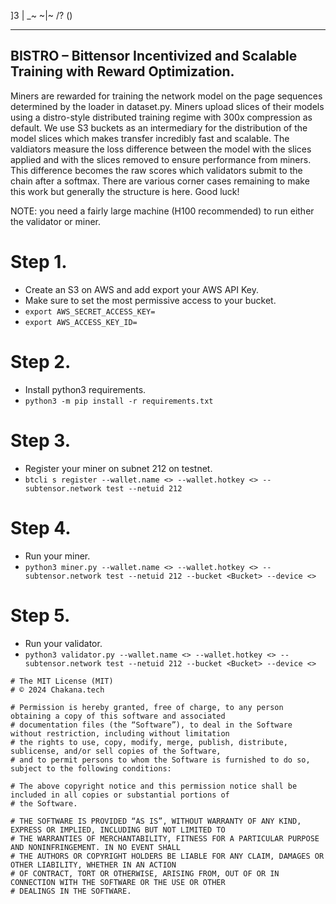 ]3 | _\~ ~|~ /? () 
                                        
---
BISTRO – Bittensor Incentivized and Scalable Training with Reward Optimization. 
---

Miners are rewarded for training the network model on the page sequences determined by the loader in dataset.py.
Miners upload slices of their models using a distro-style distributed training regime with 300x compression as default.
We use S3 buckets as an intermediary for the distribution of the model slices which makes transfer incredibly fast and scalable. 
The valdiators measure the loss difference between the model with the slices applied and with the slices removed to ensure performance from miners.
This difference becomes the raw scores which validators submit to the chain after a softmax.
There are various corner cases remaining to make this work but generally the structure is here. Good luck!

NOTE: you need a fairly large machine (H100 recommended) to run either the validator or miner.

# Step 1.
  - Create an S3 <Bucket> on AWS and add export your AWS API Key.
  - Make sure to set the most permissive access to your bucket.
  - `export AWS_SECRET_ACCESS_KEY=`
  - `export AWS_ACCESS_KEY_ID=`

# Step 2.
  - Install python3 requirements.
  - `python3 -m pip install -r requirements.txt`

# Step 3. 
  - Register your miner on subnet 212 on testnet.
  - `btcli s register --wallet.name <> --wallet.hotkey <> --subtensor.network test --netuid 212`

# Step 4.
  - Run your miner.
  - `python3 miner.py --wallet.name <> --wallet.hotkey <> --subtensor.network test --netuid 212 --bucket <Bucket> --device <>`

# Step 5.
  - Run your validator.
  - `python3 validator.py --wallet.name <> --wallet.hotkey <> --subtensor.network test --netuid 212 --bucket <Bucket> --device <>`


```
# The MIT License (MIT)
# © 2024 Chakana.tech

# Permission is hereby granted, free of charge, to any person obtaining a copy of this software and associated
# documentation files (the “Software”), to deal in the Software without restriction, including without limitation
# the rights to use, copy, modify, merge, publish, distribute, sublicense, and/or sell copies of the Software,
# and to permit persons to whom the Software is furnished to do so, subject to the following conditions:

# The above copyright notice and this permission notice shall be included in all copies or substantial portions of
# the Software.

# THE SOFTWARE IS PROVIDED “AS IS”, WITHOUT WARRANTY OF ANY KIND, EXPRESS OR IMPLIED, INCLUDING BUT NOT LIMITED TO
# THE WARRANTIES OF MERCHANTABILITY, FITNESS FOR A PARTICULAR PURPOSE AND NONINFRINGEMENT. IN NO EVENT SHALL
# THE AUTHORS OR COPYRIGHT HOLDERS BE LIABLE FOR ANY CLAIM, DAMAGES OR OTHER LIABILITY, WHETHER IN AN ACTION
# OF CONTRACT, TORT OR OTHERWISE, ARISING FROM, OUT OF OR IN CONNECTION WITH THE SOFTWARE OR THE USE OR OTHER
# DEALINGS IN THE SOFTWARE.
```
